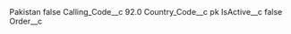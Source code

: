 <?xml version="1.0" encoding="UTF-8"?>
<CustomMetadata xmlns="http://soap.sforce.com/2006/04/metadata" xmlns:xsi="http://www.w3.org/2001/XMLSchema-instance" xmlns:xsd="http://www.w3.org/2001/XMLSchema">
    <label>Pakistan</label>
    <protected>false</protected>
    <values>
        <field>Calling_Code__c</field>
        <value xsi:type="xsd:double">92.0</value>
    </values>
    <values>
        <field>Country_Code__c</field>
        <value xsi:type="xsd:string">pk</value>
    </values>
    <values>
        <field>IsActive__c</field>
        <value xsi:type="xsd:boolean">false</value>
    </values>
    <values>
        <field>Order__c</field>
        <value xsi:nil="true"/>
    </values>
</CustomMetadata>
